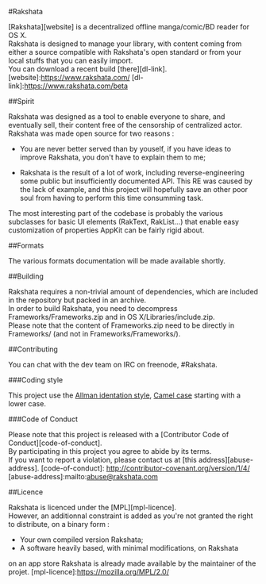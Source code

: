 #Rakshata

[Rakshata][website] is a decentralized offline manga/comic/BD reader for OS X.  
Rakshata is designed to manage your library, with content coming from either a source compatible with Rakshata's open standard or from your local stuffs that you can easily import.  
You can download a recent build [there][dl-link].
[website]:https://www.rakshata.com/
[dl-link]:https://www.rakshata.com/beta

##Spirit

Rakshata was designed as a tool to enable everyone to share, and eventually sell, their content free of the censorship of centralized actor.  
Rakshata was made open source for two reasons :

- You are never better served than by youself, if you have ideas to improve Rakshata, you don't have to explain them to me;

- Rakshata is the result of a lot of work, including reverse-engineering some public but insufficiently documented API. This RE was caused by the lack of example, and this project will hopefully save an other poor soul from having to perform this time consumming task.

The most interesting part of the codebase is probably the various subclasses for basic UI elements (RakText, RakList...) that enable easy customization of properties AppKit can be fairly rigid about.

##Formats

The various formats documentation will be made available shortly.

##Building

Rakshata requires a non-trivial amount of dependencies, which are included in the repository but packed in an archive.  
In order to build Rakshata, you need to decompress Frameworks/Frameworks.zip and in OS X/Libraries/include.zip.  
Please note that the content of Frameworks.zip need to be directly in Frameworks/ (and not in Frameworks/Frameworks/).

##Contributing

You can chat with the dev team on IRC on freenode, #Rakshata.

###Coding style

This project use the [Allman identation style][allman-ident], [Camel case][camel-case] starting with a lower case.

[allman-ident]: https://en.wikipedia.org/wiki/Indent_style#Allman_style
[camel-case]: https://en.wikipedia.org/wiki/CamelCase

###Code of Conduct

Please note that this project is released with a [Contributor Code of Conduct][code-of-conduct].  
By participating in this project you agree to abide by its terms.  
If you want to report a violation, please contact us at [this address][abuse-address].
[code-of-conduct]: http://contributor-covenant.org/version/1/4/
[abuse-address]:mailto:abuse@rakshata.com

##Licence

Rakshata is licenced under the [MPL][mpl-licence].  
However, an additionnal constraint is added as you're not granted the right to distribute, on a binary form :
- Your own compiled version Rakshata;
- A software heavily based, with minimal modifications, on Rakshata

on an app store Rakshata is already made available by the maintainer of the projet.
[mpl-licence]:https://mozilla.org/MPL/2.0/

